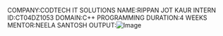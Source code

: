 COMPANY:CODTECH IT SOLUTIONS
NAME:RIPPAN JOT KAUR
INTERN ID:CT04DZ1053
DOMAIN:C++ 
PROGRAMMING DURATION:4 WEEKS 
MENTOR:NEELA SANTOSH 
OUTPUT:![Image](https://github.com/user-attachments/assets/78ce98d3-d687-43be-b31f-9f658575ab9f)
